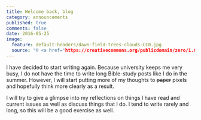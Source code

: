 ```yaml
---
title: Welcome back, blog
category: announcements
published: true
comments: false
date: 2016-05-25
image:
  feature: default-headers/dawn-field-trees-clouds-CC0.jpg
  source: "© <a href="https://creativecommons.org/publicdomain/zero/1.0/">Public Domain</a>"
---
```


I have decided to start writing again. Because university keeps me very busy, I do not have the time to write long Bible-study posts like I do in the summer. However, I will start putting more of my thoughts to ~~paper~~ pixels and hopefully think more clearly as a result.

I will try to give a glimpse into my reflections on things I have read and current issues as well as discuss things that I do. I tend to write rarely and long, so this will be a good exercise as well.

